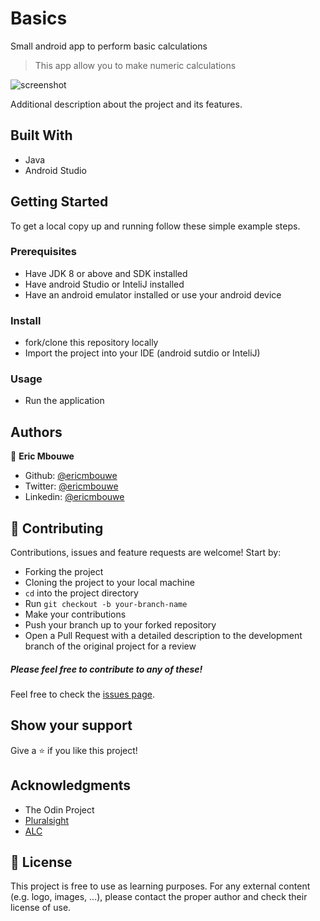 # Basics
Small android app to perform basic calculations

> This app allow you to make numeric calculations

![screenshot](./images/screenshot.PNG)

Additional description about the project and its features.

## Built With

- Java
- Android Studio

## Getting Started

To get a local copy up and running follow these simple example steps.

### Prerequisites

- Have JDK 8 or above and SDK installed
- Have android Studio or InteliJ installed
- Have an android emulator installed or use your android device

### Install

- fork/clone this repository locally
- Import the project into your IDE (android sutdio or InteliJ)

### Usage

- Run the application

## Authors

👤 **Eric Mbouwe**

- Github: [@ericmbouwe](https://github.com/ericmbouwe)
- Twitter: [@ericmbouwe](https://twitter.com/ericmbouwe)
- Linkedin: [@ericmbouwe](https://www.linkedin.com/in/ericmbouwe/)

## 🤝 Contributing

Contributions, issues and feature requests are welcome! Start by:

* Forking the project
* Cloning the project to your local machine
* `cd` into the project directory
* Run `git checkout -b your-branch-name`
* Make your contributions
* Push your branch up to your forked repository
* Open a Pull Request with a detailed description to the development branch of the original project for a review

##### Please feel free to contribute to any of these!

Feel free to check the [issues page](https://github.com/EricMbouwe/Apple-clone/issues).

## Show your support

Give a ⭐️ if you like this project!

## Acknowledgments

- The Odin Project
- [Pluralsight](https://www.pluralsight.com/)
- [ALC](https://andela.com/alc/)

## 📝 License

This project is free to use as learning purposes. For any external content (e.g. logo, images, ...), please contact the proper author and check their license of use.
